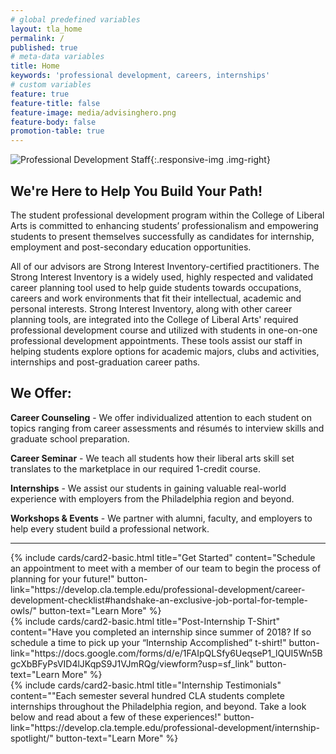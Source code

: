 ```yaml
---
# global predefined variables
layout: tla_home
permalink: /
published: true
# meta-data variables
title: Home
keywords: 'professional development, careers, internships'
# custom variables
feature: true
feature-title: false
feature-image: media/advisinghero.png
feature-body: false
promotion-table: true
---
```

![Professional Development Staff]({{site.baseurl}}/media/resizednewprofessionaldevelopmentgroup.jpg){:.responsive-img .img-right}
## We're Here to Help You Build Your Path!
The student professional development program within the College of Liberal Arts is committed to enhancing students’ professionalism and empowering students to present themselves successfully as candidates for internship, employment and post-secondary education opportunities.

All of our advisors are Strong Interest Inventory-certified practitioners. The Strong Interest Inventory is a widely used, highly respected and validated career planning tool used to help guide students towards occupations, careers and work environments that fit their intellectual, academic and personal interests. Strong Interest Inventory, along with other career planning tools, are integrated into the College of Liberal Arts' required professional development course and utilized with students in one-on-one professional development appointments. These tools assist our staff in helping students explore options for academic majors, clubs and activities, internships and post-graduation career paths.

## We Offer:
**Career Counseling** - We offer individualized attention to each student on topics ranging from career assessments and résumés to interview skills and graduate school preparation.

**Career Seminar** - We teach all students how their liberal arts skill set translates to the marketplace in our required 1-credit course.

**Internships** - We assist our students in gaining valuable real-world experience with employers from the Philadelphia region and beyond.

**Workshops & Events** - We partner with alumni, faculty, and employers to help every student build a professional network.

___

<div class="row row-wide">
  <div class="col m12 l4">{% include cards/card2-basic.html
    title="Get Started"
    content="Schedule an appointment to meet with a member of our team to begin the process of planning for your future!"
    button-link="https://develop.cla.temple.edu/professional-development/career-development-checklist#handshake-an-exclusive-job-portal-for-temple-owls/"
    button-text="Learn More" %}
  </div>
  <div class="col m12 l4">{% include cards/card2-basic.html
    title="Post-Internship T-Shirt"
    content="Have you completed an internship since summer of 2018? If so schedule a time to pick up your “Internship Accomplished” t-shirt!"
    button-link="https://docs.google.com/forms/d/e/1FAIpQLSfy6UeqseP1_lQUI5Wn5BgcXbBFyPsVID4lJKqpS9J1VJmRQg/viewform?usp=sf_link"
    button-text="Learn More" %}
    </div>
    <div class="col m12 l4">{% include cards/card2-basic.html
      title="Internship Testimonials"
      content=""Each semester several hundred CLA students complete internships throughout the Philadelphia region, and beyond. Take a look below and read about a few of these experiences!"
      button-link="https://develop.cla.temple.edu/professional-development/internship-spotlight/"
      button-text="Learn More" %}
    </div>
</div>

